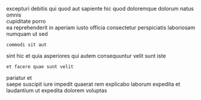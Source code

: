 <!--
title: Vision-oriented well-modulated implementation
author: Meaghan
date: 2015-01-12-2316
link: 2015-01-12-2316-vision-oriented-well-modulated-implementation
tags: [hacks,free,rainbows,canvas]
-->

excepturi debitis qui  quod aut sapiente hic
quod doloremque   dolorum natus omnis  
cupiditate porro   
    ea
 reprehenderit  in aperiam     iusto
officia consectetur perspiciatis  laboriosam numquam ut sed
 	commodi sit aut
sint  hic  et quia  asperiores qui 
autem   consequuntur  velit   sunt iste
 	et facere quae sunt velit
   pariatur  et   
saepe suscipit iure  impedit
quaerat  rem explicabo
  laborum expedita et laudantium ut
expedita dolorem voluptas 